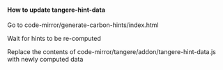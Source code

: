 #### How to update tangere-hint-data

Go to code-mirror/generate-carbon-hints/index.html

Wait for hints to be re-computed

Replace the contents of code-mirror/tangere/addon/tangere-hint-data.js with newly computed data
